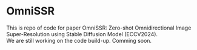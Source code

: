# OmniSSR
This is repo of code for paper OmniSSR: Zero-shot Omnidirectional Image Super-Resolution using Stable Diffusion Model (ECCV2024). \
We are still working on the code build-up. Comming soon.

